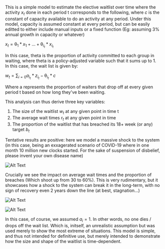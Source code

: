 This is a simple model to estimate the elective waitlist over time where the activity $x_t$ done in each period t corresponds to the following, where $c$ is the constant of capacity available to do an activity at any period. Under this model, capacity is assumed constant at every period, but can be easily editted to either include manual inputs or a fixed function (Eg: assuming 3% annual growth in capacity or whatever)

$x_t = \uptheta_1* x_1 + ... + \uptheta_{i_t} * x_{i_t}$ 

In this case, theta is the proportion of activity committed to each group in waiting, where theta is a policy-adjusted variable such that it sums up to 1. In this case, the wait list is given by: 

$w_t = \sum_{i=0} a_{i_t}*z_{i_t} - \uptheta_{i_t} *c$

Where a represents the proportion of waiters that drop off at every given period t based on how long they've been waiting.

This analysis can thus derive three key variables:

1. The size of the waitlist $w_t$ at any given point in time t
2. The average wait times $r_t$ at any given point in time
3. The proportion of the waitlist that has breached its 18+ week (or any) target $b_t$

Tentative results are positive: here we model a massive shock to the system (in this case, being an exxagerated scenario of COVID-19 where in one month 10 million new clocks started. For the sake of suspension of disbelief, please invent your own disease name)

![Alt Text](https://github.com/zeyadissa/WaitlistModel/blob/main/res/animation.gif)

Crucially we see the impact on average wait times and the proportion of breaches (Which shoot up from 30 to 60%). This is very rudimentary, but it showcases how a shock to the system can break it in the long-term, with no sign of recovery even 2 years down the line (at best, stagnation...)

![Alt Text](https://github.com/zeyadissa/WaitlistModel/blob/main/res/prop_breach.png)

![Alt Text](https://github.com/zeyadissa/WaitlistModel/blob/main/res/wait_times.png)

In this case, of course, we assumed $a_i = 1$. In other words, no one dies / drops off the wait list. Which is, initself, an unrealistic assumption but was used merely to show the most extreme of situations. This model is simple, and thus not intended for definitive use, but merely intended to demonstrate how the size and shape of the waitlist is time-dependent.

